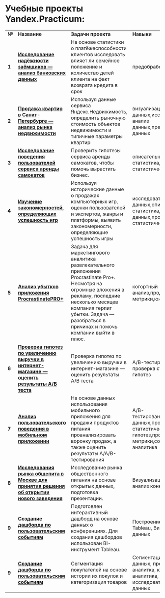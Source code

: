 # Учебные проекты Yandex.Practicum:
<table>
  
<tr>
<td><b>№</b></td>
<td><b>Название</b></td>
<td><b>Задачи проекта</b></td>
<td><b>Навыки</b></td>
<td><b>Используемые библиотеки</b></td>
</tr>
  
<tr>
<td><b>1</b></td>
<td><a href="https://github.com/Krdkrddm/Portfolio/blob/main/Учебные%20проекты/1.%20Исследование%20надежности%20заемщиков.ipynb" target="_blank"><b>Исследование надёжности заёмщиков — анализ банковских данных</b>
<td>На основе статистики о платёжеспособности клиентов исследовать влияет ли семейное положение и количество детей клиента на факт возврата кредита в срок</td>
<td>предобработка данных</td>
<td> <b>-</b></td>
</tr>

<tr>
<td><b>2</b></td>
<td><a href="https://github.com/Krdkrddm/Portfolio/blob/main/Учебные%20проекты/2.%20Исследование%20объявлений%20о%20продаже%20квартир.ipynb" target="_blank"><b>Продажа квартир в Санкт-Петербурге — анализ рынка недвижимости</b>
<td>Используя данные сервиса Яндекс.Недвижимость, определить рыночную стоимость объектов недвижимости и типичные параметры квартир</td>
<td>визуализация данных,исследовательский анализ данных,предобработка данных</td>
<td><b>pandas</b>, <b>matplotlib</b>,<b>seaborn</b></td>
</tr>

<tr>
<td><b>3</b></td>
<td><a href="https://github.com/Krdkrddm/Portfolio/blob/main/Учебные%20проекты/3.%20Анализ%20сервиса%20аренды%20самокатов.ipynb" target="_blank"><b>Исследование поведения пользователей сервиса аренды самокатов</b>
<td>Проверить гипотезы сервиса аренды самокатов, чтобы помочь вырастить бизнес.</td>
<td>описательная статистика,проверка статистических гипотез</td>
<td><b>pandas</b>, <b>matplotlib</b>,<b>seaborn</b>,<b>numpy</b>,<b>scipy</b>,<b>math</b></td>
</tr>

<tr>
<td><b>4</b></td>
<td><a href="https://github.com/Krdkrddm/Portfolio/blob/main/Учебные%20проекты/4.%20Анализ%20и%20предсказание%20продаж%20по%20компьютерным%20играм.ipynb" target="_blank"><b>Изучение закономерностей, определяющих успешность игр</b>
<td>Используя исторические данные о продажах компьютерных игр, оценки пользователей и экспертов, жанры и платформы, выявить закономерности, определяющие успешность игры </td>
<td>исследовательский анализ данных,описательная статистика,предобработка данных,проверка статистических гипотез</td>
<td><b>pandas</b>, <b>matplotlib</b>,<b>seaborn</b>,<b>numpy</b>,<b>scipy</b>,<b>math,<b>plotly.graph_objs</b></td>
</tr>

<tr>
<td><b>5</b></td>
<td><a href="https://github.com/Krdkrddm/Portfolio/blob/main/Учебные%20проекты/5.%20Маркетинговое%20исследование(Анализ%20бизнесс-показателей).ipynb" target="_blank"><b>Анализ убытков приложения ProcrastinatePRO+</b>
<td>Задача для маркетингового аналитика развлекательного приложения Procrastinate Pro+. Несмотря на огромные вложения в рекламу, последние несколько месяцев компания терпит убытки. Задача — разобраться в причинах и помочь компании выйти в плюс.</td>
<td>когортный анализ,продуктовые метрики,юнит-экономика</td>
<td><b>pandas</b>, <b>matplotlib</b>,<b>seaborn</b>,<b>numpy</b>,<b>scipy</b>,<b>math</b></td>
</tr>

<tr>
<td><b>6</b></td>
<td><a href="https://github.com/Krdkrddm/Portfolio/blob/main/Учебные%20проекты/6.%20AB%20тестирование.ipynb" target="_blank"><b>Проверка гипотез по увеличению выручки в интернет-магазине —
оценить результаты A/B теста</b>
<td>Проверка гипотез по увеличению выручки в интернет-магазине —
оценить результаты A/B теста</td>
<td>A/B-тестирование, проверка статистических гипотез</td>
<td><b>pandas</b>, <b>matplotlib</b>,<b>seaborn</b>,<b>numpy</b>,<b>scipy</b>,<b>math</b></td>
</tr>

<tr>
<td><b>7</b></td>
<td><a href="https://github.com/Krdkrddm/Portfolio/blob/main/Учебные%20проекты/7.%20Исследование%20поведения%20пользователей%20мобильного%20приложения..ipynb" target="_blank"><b>Анализ пользовательского поведения в мобильном приложении</b>
<td>На основе данных использования мобильного приложения для продажи продуктов питания проанализировать воронку продаж, а также оценить результаты A/A/B-тестирования </td>
<td>A/B-тестирование,визуализация данных,проверка статистических гипотез,продуктовые метрики,событийная аналитика</td>
<td><b>pandas</b>, <b>matplotlib</b>,<b>seaborn</b>,<b>numpy</b>,<b>scipy</b>,<b>math</b></td>
</tr>

<tr>
<td><b>8</b></td>
<td><a href="https://github.com/Krdkrddm/Portfolio/blob/main/Учебные%20проекты/8.%20Анализ%20рынка%20заведений%20общественного%20питания%20Москвы.ipynb" target="_blank"><b>Исследования рынка общепита в Москве для принятия решения об
открытии нового заведения</b>
<td>Исследование рынка общественного питания на основе открытых данных, подготовка презентации. </td>
<td>Визуализация данных, анализ конкурентов</td>
<td><b>pandas</b>, <b>matplotlib</b>,<b>seaborn</b>,<b>numpy</b>,<b>plotly</b></td>
</tr>

<tr>
<td><b>9</b></td>
<td><a href="https://github.com/Krdkrddm/Portfolio/blob/main/Учебные%20проекты/9.%20Построение%20дашбордов%20в%20Tableau.ipynb" target="_blank"><b>Создание дашборда по пользовательским событиям</b>
<td>Подготовлен интерактивный дашборд на основе данных о конференциях. Для создания дашбордов использован BI-инструмент Tableau. </td>
<td>Построение дашбордов в Tableau, Визуализация данных</td>
<td><b>Tableau</b>, <b>Построение дашбордов</b></td>
</tr>

<tr>
<td><b>9</b></td>
<td><a href="https://github.com/Krdkrddm/Portfolio/blob/main/Учебные%20проекты/10.%20Сегментация%20покупателей.ipynb" target="_blank"><b>Создание дашборда по пользовательским событиям</b>
<td> Сегментация покупателей на основе истории их покупок и категоризация товаров </td>
<td> Сегментация, визуализация данных, продуктовая аналитка, клиентская аналитика, исследовательский анализ данных</td>
<td><b>scipy</b>, <b>numpy</b>, <b>matplotlib</b>,<b>pandas</b></td>
</tr>


</table>

